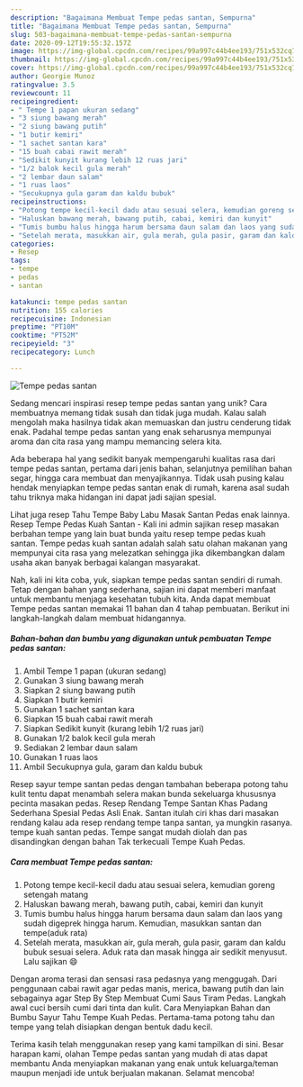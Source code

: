 ```yaml
---
description: "Bagaimana Membuat Tempe pedas santan, Sempurna"
title: "Bagaimana Membuat Tempe pedas santan, Sempurna"
slug: 503-bagaimana-membuat-tempe-pedas-santan-sempurna
date: 2020-09-12T19:55:32.157Z
image: https://img-global.cpcdn.com/recipes/99a997c44b4ee193/751x532cq70/tempe-pedas-santan-foto-resep-utama.jpg
thumbnail: https://img-global.cpcdn.com/recipes/99a997c44b4ee193/751x532cq70/tempe-pedas-santan-foto-resep-utama.jpg
cover: https://img-global.cpcdn.com/recipes/99a997c44b4ee193/751x532cq70/tempe-pedas-santan-foto-resep-utama.jpg
author: Georgie Munoz
ratingvalue: 3.5
reviewcount: 11
recipeingredient:
- " Tempe 1 papan ukuran sedang"
- "3 siung bawang merah"
- "2 siung bawang putih"
- "1 butir kemiri"
- "1 sachet santan kara"
- "15 buah cabai rawit merah"
- "Sedikit kunyit kurang lebih 12 ruas jari"
- "1/2 balok kecil gula merah"
- "2 lembar daun salam"
- "1 ruas laos"
- "Secukupnya gula garam dan kaldu bubuk"
recipeinstructions:
- "Potong tempe kecil-kecil dadu atau sesuai selera, kemudian goreng setengah matang"
- "Haluskan bawang merah, bawang putih, cabai, kemiri dan kunyit"
- "Tumis bumbu halus hingga harum bersama daun salam dan laos yang sudah digeprek hingga harum. Kemudian, masukkan santan dan tempe(aduk rata)"
- "Setelah merata, masukkan air, gula merah, gula pasir, garam dan kaldu bubuk sesuai selera. Aduk rata dan masak hingga air sedikit menyusut. Lalu sajikan 😄"
categories:
- Resep
tags:
- tempe
- pedas
- santan

katakunci: tempe pedas santan 
nutrition: 155 calories
recipecuisine: Indonesian
preptime: "PT10M"
cooktime: "PT52M"
recipeyield: "3"
recipecategory: Lunch

---
```



![Tempe pedas santan](https://img-global.cpcdn.com/recipes/99a997c44b4ee193/751x532cq70/tempe-pedas-santan-foto-resep-utama.jpg)

Sedang mencari inspirasi resep tempe pedas santan yang unik? Cara membuatnya memang tidak susah dan tidak juga mudah. Kalau salah mengolah maka hasilnya tidak akan memuaskan dan justru cenderung tidak enak. Padahal tempe pedas santan yang enak seharusnya mempunyai aroma dan cita rasa yang mampu memancing selera kita.

Ada beberapa hal yang sedikit banyak mempengaruhi kualitas rasa dari tempe pedas santan, pertama dari jenis bahan, selanjutnya pemilihan bahan segar, hingga cara membuat dan menyajikannya. Tidak usah pusing kalau hendak menyiapkan tempe pedas santan enak di rumah, karena asal sudah tahu triknya maka hidangan ini dapat jadi sajian spesial.

Lihat juga resep Tahu Tempe Baby Labu Masak Santan Pedas enak lainnya. Resep Tempe Pedas Kuah Santan - Kali ini admin sajikan resep masakan berbahan tempe yang lain buat bunda yaitu resep tempe pedas kuah santan. Tempe pedas kuah santan adalah salah satu olahan makanan yang mempunyai cita rasa yang melezatkan sehingga jika dikembangkan dalam usaha akan banyak berbagai kalangan masyarakat.


Nah, kali ini kita coba, yuk, siapkan tempe pedas santan sendiri di rumah. Tetap dengan bahan yang sederhana, sajian ini dapat memberi manfaat untuk membantu menjaga kesehatan tubuh kita. Anda dapat membuat Tempe pedas santan memakai 11 bahan dan 4 tahap pembuatan. Berikut ini langkah-langkah dalam membuat hidangannya.

<!--inarticleads1-->

##### Bahan-bahan dan bumbu yang digunakan untuk pembuatan Tempe pedas santan:

1. Ambil  Tempe 1 papan (ukuran sedang)
1. Gunakan 3 siung bawang merah
1. Siapkan 2 siung bawang putih
1. Siapkan 1 butir kemiri
1. Gunakan 1 sachet santan kara
1. Siapkan 15 buah cabai rawit merah
1. Siapkan Sedikit kunyit (kurang lebih 1/2 ruas jari)
1. Gunakan 1/2 balok kecil gula merah
1. Sediakan 2 lembar daun salam
1. Gunakan 1 ruas laos
1. Ambil Secukupnya gula, garam dan kaldu bubuk


Resep sayur tempe santan pedas dengan tambahan beberapa potong tahu kulit tentu dapat menambah selera makan bunda sekeluarga khususnya pecinta masakan pedas. Resep Rendang Tempe Santan Khas Padang Sederhana Spesial Pedas Asli Enak. Santan itulah ciri khas dari masakan rendang kalau ada resep rendang tempe tanpa santan, ya mungkin rasanya. tempe kuah santan pedas. Tempe sangat mudah diolah dan pas disandingkan dengan bahan Tak terkecuali Tempe Kuah Pedas. 

<!--inarticleads2-->

##### Cara membuat Tempe pedas santan:

1. Potong tempe kecil-kecil dadu atau sesuai selera, kemudian goreng setengah matang
1. Haluskan bawang merah, bawang putih, cabai, kemiri dan kunyit
1. Tumis bumbu halus hingga harum bersama daun salam dan laos yang sudah digeprek hingga harum. Kemudian, masukkan santan dan tempe(aduk rata)
1. Setelah merata, masukkan air, gula merah, gula pasir, garam dan kaldu bubuk sesuai selera. Aduk rata dan masak hingga air sedikit menyusut. Lalu sajikan 😄


Dengan aroma terasi dan sensasi rasa pedasnya yang menggugah. Dari penggunaan cabai rawit agar pedas manis, merica, bawang putih dan lain sebagainya agar Step By Step Membuat Cumi Saus Tiram Pedas. Langkah awal cuci bersih cumi dari tinta dan kulit. Cara Menyiapkan Bahan dan Bumbu Sayur Tahu Tempe Kuah Pedas. Pertama-tama potong tahu dan tempe yang telah disiapkan dengan bentuk dadu kecil. 

Terima kasih telah menggunakan resep yang kami tampilkan di sini. Besar harapan kami, olahan Tempe pedas santan yang mudah di atas dapat membantu Anda menyiapkan makanan yang enak untuk keluarga/teman maupun menjadi ide untuk berjualan makanan. Selamat mencoba!
